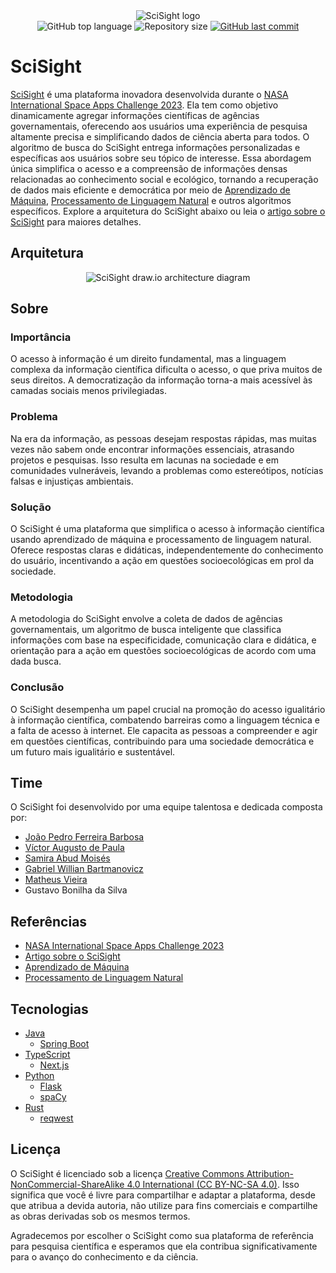 <div align="center">
  <img alt="SciSight logo" src="https://github.com/ojpbarbosa/scisight/assets/79005271/fd27b2bc-8b1e-481c-a1f9-0a56739290fe">
</div>

<div align="center">
  <img src="https://img.shields.io/github/languages/top/ojpbarbosa/scisight.svg" alt="GitHub top language">
  <img src="https://img.shields.io/github/repo-size/ojpbarbosa/scisight.svg" alt="Repository size">
  <a href="https://github.com/ojpbarbosa/scisight/commits">
    <img src="https://img.shields.io/github/last-commit/ojpbarbosa/scisight.svg" alt="GitHub last commit">
  </a>
</div>

# SciSight
[SciSight](https://www.scisight.earth) é uma plataforma inovadora desenvolvida durante o [NASA International Space Apps Challenge 2023](https://www.spaceappschallenge.org/). Ela tem como objetivo dinamicamente agregar informações científicas de agências governamentais, oferecendo aos usuários uma experiência de pesquisa altamente precisa e simplificando dados de ciência aberta para todos. O algoritmo de busca do SciSight entrega informações personalizadas e específicas aos usuários sobre seu tópico de interesse. Essa abordagem única simplifica o acesso e a compreensão de informações densas relacionadas ao conhecimento social e ecológico, tornando a recuperação de dados mais eficiente e democrática por meio de [Aprendizado de Máquina](https://wikipedia.org/wiki/Natural_language_processing), [Processamento de Linguagem Natural](https://wikipedia.org/wiki/Machine_learning) e outros algoritmos específicos. Explore a arquitetura do SciSight abaixo ou leia o [artigo sobre o SciSight](https://www.spaceappschallenge.org/2023/find-a-team/scisight/?tab=project) para maiores detalhes.

## Arquitetura
<div align="center">
  <img alt="SciSight draw.io architecture diagram" src="https://github.com/ojpbarbosa/scisight/assets/79005271/a479194e-f257-4821-b372-e55735ac2808">
</div>

## Sobre
### Importância
O acesso à informação é um direito fundamental, mas a linguagem complexa da informação científica dificulta o acesso, o que priva muitos de seus direitos. A democratização da informação torna-a mais acessível às camadas sociais menos privilegiadas.

### Problema
Na era da informação, as pessoas desejam respostas rápidas, mas muitas vezes não sabem onde encontrar informações essenciais, atrasando projetos e pesquisas. Isso resulta em lacunas na sociedade e em comunidades vulneráveis, levando a problemas como estereótipos, notícias falsas e injustiças ambientais.

### Solução
O SciSight é uma plataforma que simplifica o acesso à informação científica usando aprendizado de máquina e processamento de linguagem natural. Oferece respostas claras e didáticas, independentemente do conhecimento do usuário, incentivando a ação em questões socioecológicas em prol da sociedade.

### Metodologia
A metodologia do SciSight envolve a coleta de dados de agências governamentais, um algoritmo de busca inteligente que classifica informações com base na especificidade, comunicação clara e didática, e orientação para a ação em questões socioecológicas de acordo com uma dada busca.

### Conclusão
O SciSight desempenha um papel crucial na promoção do acesso igualitário à informação científica, combatendo barreiras como a linguagem técnica e a falta de acesso à internet. Ele capacita as pessoas a compreender e agir em questões científicas, contribuindo para uma sociedade democrática e um futuro mais igualitário e sustentável.

## Time
O SciSight foi desenvolvido por uma equipe talentosa e dedicada composta por:
- [João Pedro Ferreira Barbosa](https://github.com/ojpbarbosa)
- [Víctor Augusto de Paula](https://github.com/vaup)
- [Samira Abud Moisés](https://www.linkedin.com/in/samira-abud-mois%C3%A9s/)
- [Gabriel Willian Bartmanovicz](https://github.com/obielwb)
- [Matheus Vieira](https://github.com/Matheus-Vieira2601)
- Gustavo Bonilha da Silva

## Referências
- [NASA International Space Apps Challenge 2023](https://www.spaceappschallenge.org/)
- [Artigo sobre o SciSight](https://www.spaceappschallenge.org/2023/find-a-team/scisight/?tab=project)
- [Aprendizado de Máquina](https://wikipedia.org/wiki/Machine_learning)
- [Processamento de Linguagem Natural](https://wikipedia.org/wiki/Natural_language_processing)

## Tecnologias
- [Java](https://www.java.com/)
  - [Spring Boot](https://spring.io/)
- [TypeScript](https://www.typescriptlang.org/)
  - [Next.js](https://nextjs.org/)
- [Python](https://www.python.org/)
  - [Flask](https://flask.palletsprojects.com/)
  - [spaCy](https://spacy.io/)
- [Rust](https://www.rust-lang.org/)
  - [reqwest](https://github.com/seanmonstar/reqwest)

## Licença
O SciSight é licenciado sob a licença [Creative Commons Attribution-NonCommercial-ShareAlike 4.0 International (CC BY-NC-SA 4.0)](https://creativecommons.org/licenses/by-nc-sa/4.0/). Isso significa que você é livre para compartilhar e adaptar a plataforma, desde que atribua a devida autoria, não utilize para fins comerciais e compartilhe as obras derivadas sob os mesmos termos.

Agradecemos por escolher o SciSight como sua plataforma de referência para pesquisa científica e esperamos que ela contribua significativamente para o avanço do conhecimento e da ciência.
